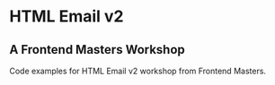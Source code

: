 # HTML Email v2
## A Frontend Masters Workshop

Code examples for HTML Email v2 workshop from Frontend Masters. 
